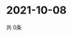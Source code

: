 # 2021-10-08
  共 0条

  <!-- BEGIN -->
  <!-- 最后更新时间Fri Oct 08 2021 04:03:59 GMT+0000 (Coordinated Universal Time) -->
  
  <!-- END -->
  
  